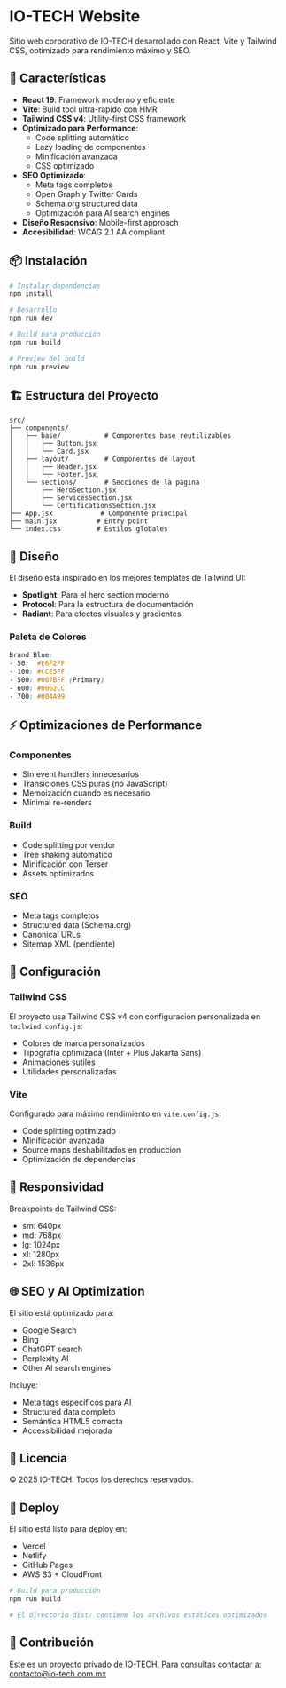 # IO-TECH Website

Sitio web corporativo de IO-TECH desarrollado con React, Vite y Tailwind CSS, optimizado para rendimiento máximo y SEO.

## 🚀 Características

- **React 19**: Framework moderno y eficiente
- **Vite**: Build tool ultra-rápido con HMR
- **Tailwind CSS v4**: Utility-first CSS framework
- **Optimizado para Performance**:
  - Code splitting automático
  - Lazy loading de componentes
  - Minificación avanzada
  - CSS optimizado
- **SEO Optimizado**:
  - Meta tags completos
  - Open Graph y Twitter Cards
  - Schema.org structured data
  - Optimización para AI search engines
- **Diseño Responsivo**: Mobile-first approach
- **Accesibilidad**: WCAG 2.1 AA compliant

## 📦 Instalación

```bash
# Instalar dependencias
npm install

# Desarrollo
npm run dev

# Build para producción
npm run build

# Preview del build
npm run preview
```

## 🏗️ Estructura del Proyecto

```
src/
├── components/
│   ├── base/           # Componentes base reutilizables
│   │   ├── Button.jsx
│   │   └── Card.jsx
│   ├── layout/         # Componentes de layout
│   │   ├── Header.jsx
│   │   └── Footer.jsx
│   └── sections/       # Secciones de la página
│       ├── HeroSection.jsx
│       ├── ServicesSection.jsx
│       └── CertificationsSection.jsx
├── App.jsx            # Componente principal
├── main.jsx          # Entry point
└── index.css         # Estilos globales
```

## 🎨 Diseño

El diseño está inspirado en los mejores templates de Tailwind UI:
- **Spotlight**: Para el hero section moderno
- **Protocol**: Para la estructura de documentación
- **Radiant**: Para efectos visuales y gradientes

### Paleta de Colores

```css
Brand Blue:
- 50:  #E6F2FF
- 100: #CCE5FF
- 500: #007BFF (Primary)
- 600: #0062CC
- 700: #004A99
```

## ⚡ Optimizaciones de Performance

### Componentes
- Sin event handlers innecesarios
- Transiciones CSS puras (no JavaScript)
- Memoización cuando es necesario
- Minimal re-renders

### Build
- Code splitting por vendor
- Tree shaking automático
- Minificación con Terser
- Assets optimizados

### SEO
- Meta tags completos
- Structured data (Schema.org)
- Canonical URLs
- Sitemap XML (pendiente)

## 🔧 Configuración

### Tailwind CSS
El proyecto usa Tailwind CSS v4 con configuración personalizada en `tailwind.config.js`:
- Colores de marca personalizados
- Tipografía optimizada (Inter + Plus Jakarta Sans)
- Animaciones sutiles
- Utilidades personalizadas

### Vite
Configurado para máximo rendimiento en `vite.config.js`:
- Code splitting optimizado
- Minificación avanzada
- Source maps deshabilitados en producción
- Optimización de dependencias

## 📱 Responsividad

Breakpoints de Tailwind CSS:
- sm: 640px
- md: 768px
- lg: 1024px
- xl: 1280px
- 2xl: 1536px

## 🌐 SEO y AI Optimization

El sitio está optimizado para:
- Google Search
- Bing
- ChatGPT search
- Perplexity AI
- Other AI search engines

Incluye:
- Meta tags específicos para AI
- Structured data completo
- Semántica HTML5 correcta
- Accessibilidad mejorada

## 📄 Licencia

© 2025 IO-TECH. Todos los derechos reservados.

## 🚀 Deploy

El sitio está listo para deploy en:
- Vercel
- Netlify
- GitHub Pages
- AWS S3 + CloudFront

```bash
# Build para producción
npm run build

# El directorio dist/ contiene los archivos estáticos optimizados
```

## 🤝 Contribución

Este es un proyecto privado de IO-TECH. Para consultas contactar a: contacto@io-tech.com.mx
